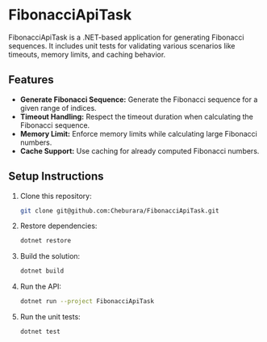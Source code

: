 # FibonacciApiTask

FibonacciApiTask is a .NET-based application for generating Fibonacci sequences. It includes unit tests for validating various scenarios like timeouts, memory limits, and caching behavior.

## Features

- **Generate Fibonacci Sequence:** Generate the Fibonacci sequence for a given range of indices.
- **Timeout Handling:** Respect the timeout duration when calculating the Fibonacci sequence.
- **Memory Limit:** Enforce memory limits while calculating large Fibonacci numbers.
- **Cache Support:** Use caching for already computed Fibonacci numbers.

## Setup Instructions

1. Clone this repository:
   ```bash
   git clone git@github.com:Cheburara/FibonacciApiTask.git

2. Restore dependencies:
   ```bash
   dotnet restore

3. Build the solution:
   ```bash
   dotnet build

4. Run the API:
   ```bash
   dotnet run --project FibonacciApiTask

5. Run the unit tests:
   ```bash
   dotnet test
